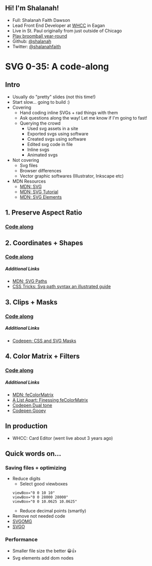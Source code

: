 ## Hi! I'm Shalanah!
- Full: Shalanah Faith Dawson
- Lead Front End Developer at [WHCC](http://whcc.com) in Eagan
- Live in St. Paul originally from just outside of Chicago
- [Play broomball year-round](https://lh3.googleusercontent.com/guHZILWNXCubtBZfbAn1Zlgh3DplYi65CZRByFjAfMv__c-9KyAnZwVBpj_kKd24091t5M-6Rs_zfr5d1CgER6YJKL7iewBnWLsmO6y4DZet2xEUH-fQwz2_QdC_0b9gmhFkdhiev-UeIZM_PD4VaKXhb2GF-HDbLOvefXTJF3SKZekWwYmCT_5nyIV3s8vwDY9S2IygtAUr7C2-4FbuEFz2Zw279Q8QDJCmyfuGjVSeXAOuaPqs_XbqN66p2fKTdlwGggKTRPgk0bkjFFUtdYVBHXUX7qd3p5fQNvWSK5QG6qeiTkNXUa6hLgAxelFrUEwqORoS5FxKi1LBtjiNRGMc_qNgoyW2yPoB3YszhOpUj2M2M71BLxi0V0wVzMa_-azD3QrnM2sxRzK0LYaUNGPa2_5j3bYkIxEzGUGKdKzaaZfIiPWMKgedFB4J2a-6ykHtGYUMWZnKAw61JqRkY7etoX1xrLJ3LLTfLX-mdS1NA-WrO5l_iVdaKUNpGWQH8MAecCTriseUVaTQQiKfukO9SezvfA45dlNk_niSOxLD8CqiEsUs5GuvmdrjWPcg-gR1xPfJ9STO9BXilAU3RnBOU9oMbdwyedh3DMV_HGhus7qRNesjOBrztgjK-W_zEV89rRbYw8Ef0XSFOpPrBW9sHHrWJkEeIy191U73jVBgcGCcECqYV8AoC2rqMxdq_5tT-4RHqz4kleCsuRxQY5f5rQ=w768-h1024-no)
- Github: [@shalanah](https://github.com/shalanah)
- Twitter: [@shalanahfaith](https://twitter.com/shalanahfaith)

# SVG 0-35: A code-along

## Intro
- Usually do "pretty" slides (not this time!)
- Start slow... going to build :)
- Covering
  - Hand coding inline SVGs + rad things with them
  - Ask questions along the way! Let me know if I'm going to fast!
  - Querying the crowd
    - Used svg assets in a site
    - Exported svgs using software
    - Created svgs using software
    - Edited svg code in file
    - Inline svgs
    - Animated svgs
- Not covering
  - Svg files
  - Browser differences
  - Vector graphic softwares (Illustrator, Inkscape etc)
- MDN Resources
  - [MDN: SVG](https://developer.mozilla.org/en-US/docs/Web/SVG)
  - [MDN: SVG Tutorial](https://developer.mozilla.org/en-US/docs/Web/SVG/Tutorial)
  - [MDN: SVG Elements](https://developer.mozilla.org/en-US/docs/Web/SVG/Element)

## 1. Preserve Aspect Ratio
### [Code along](https://codepen.io/shalanah/pen/XWWrNOL)

## 2. Coordinates + Shapes
### [Code along](https://codepen.io/shalanah/pen/qBBWqwO)

##### Additional Links
- [MDN: SVG Paths](https://developer.mozilla.org/en-US/docs/Web/SVG/Element/path)
- [CSS Tricks: Svg path syntax an illustrated guide](https://css-tricks.com/svg-path-syntax-illustrated-guide/)

## 3. Clips + Masks
### [Code along](https://codepen.io/shalanah/pen/abboBrz)

##### Additional Links
- [Codepen: CSS and SVG Masks](https://codepen.io/yoksel/full/fsdbu/)

## 4. Color Matrix + Filters
### [Code along](https://codepen.io/shalanah/pen/poozNmq)

##### Additional Links
- [MDN: feColorMatrix](https://developer.mozilla.org/en-US/docs/Web/SVG/Element/feColorMatrix)
- [A List Apart: Finessing feColorMatrix](https://alistapart.com/article/finessing-fecolormatrix/)
- [Codepen Dual tone](https://codepen.io/lentilz/pen/KybBdg)
- [Codepen Gooey](https://codepen.io/bobannbg/pen/BZrXqz)

## In production
- WHCC: Card Editor (went live about 3 years ago)

## Quick words on...
### Saving files + optimizing
- Reduce digits
  - Select good viewboxes
  ```
  viewBox="0 0 10 10"
  viewBox="0 0 28000 28000"
  viewBox="0 0 10.0625 10.0625"
  ```
  - Reduce decimal points (smartly)
- Remove not needed code
- [SVGOMG](https://jakearchibald.github.io/svgomg/)
- [SVGO](https://github.com/svg/svgo)

### Performance
- Smaller file size the better 😀👍
- Svg elements add dom nodes

  
